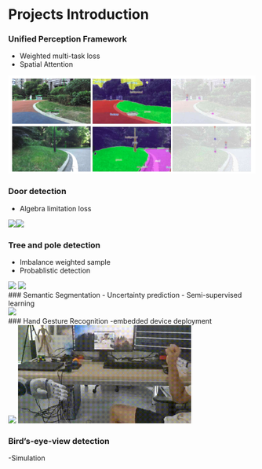 # Projects Introduction

### Unified Perception Framework
- Weighted multi-task loss
- Spatial Attention
<img src="https://github.com/Jumponthemoon/Projects/blob/main/images/unified.png" height="200" />


### Door detection
- Algebra limitation loss
<div align=left>
<img src="https://github.com/Jumponthemoon/Projects/blob/main/images/Door1.gif" height="200" /><img src="https://github.com/Jumponthemoon/Projects/blob/main/images/Door2.gif" height="200" />
</div>

### Tree and pole detection
- Imbalance weighted sample
- Probablistic detection
<div align=left>
<img src="https://github.com/Jumponthemoon/Projects/blob/main/images/outdoor.gif" height="200" />
<img src="https://github.com/Jumponthemoon/Projects/blob/main/images/outdoor2.gif" height="200" />
</div>
### Semantic Segmentation
- Uncertainty prediction
- Semi-supervised learning
<div align=left>
<img src="https://github.com/Jumponthemoon/Projects/blob/main/images/seg-conf.gif" height="200" />
</div>
### Hand Gesture Recognition
-embedded device deployment
<div align=left>
<img src="https://github.com/Jumponthemoon/Projects/blob/main/images/hand1.gif" height="200" />
<img src="https://github.com/Jumponthemoon/Projects/blob/main/images/hand2.gif" height="200" />
</div>

### Bird’s-eye-view detection
-Simulation
